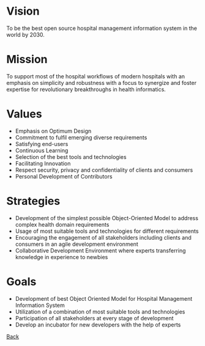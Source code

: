 # Vision
To be the best open source hospital management information system in the world by 2030.


# Mission
To support most of the hospital workflows of modern hospitals with an emphasis on simplicity and robustness with a focus to synergize and foster expertise for revolutionary breakthroughs in health informatics.


# Values
* Emphasis on Optimum Design
* Commitment to fulfil emerging diverse requirements
* Satisfying end-users
* Continuous Learning
* Selection of the best tools and technologies
* Facilitating Innovation
* Respect security, privacy and confidentiality of clients and consumers
* Personal Development of Contributors 


# Strategies
* Development of the simplest possible Object-Oriented Model to address complex health domain requirements
* Usage of most suitable tools and technologies for different requirements
* Encouraging the engagement of all stakeholders including clients and consumers in an agile development environment
* Collaborative Development Environment where experts transferring knowledge in experience to newbies 

# Goals
* Development of best Object Oriented Model for Hospital Management Information System
* Utilization of a combination of most suitable tools and technologies
* Participation of all stakeholders at every stage of development
* Develop an incubator for new developers with the help of experts


[Back](https://github.com/hmislk/hmis/wiki)
